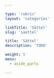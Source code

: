 ```yaml
---

type: 'rubric'
layout: 'categories'

linkTitle: 'Sättel'
slug: 'saettel'

title: 'Sättel' 
description: 'TODO'

weight: 5
menu:
  - aside_parts

---
```

